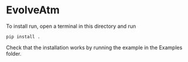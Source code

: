 # EvolveAtm

To install run, open a terminal in this directory and run
```
pip install .
```
Check that the installation works by running the example in the Examples folder.
